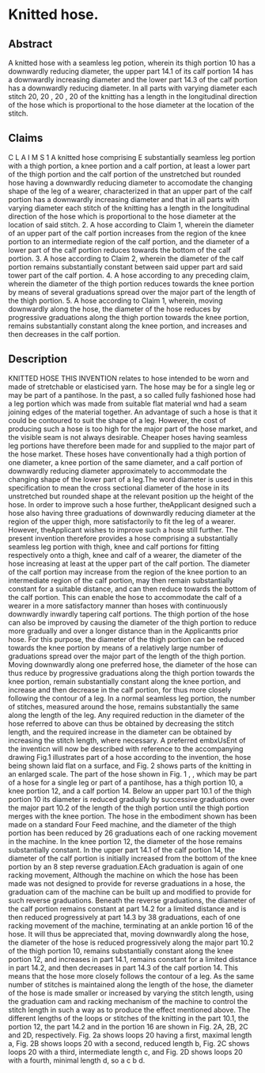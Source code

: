 # Knitted hose.

## Abstract
A knitted hose with a seamless leg potion, wherein its thigh portion 10 has a downwardly reducing diameter, the upper part 14.1 of its calf portion 14 has a downwardly increasing diameter and the lower part 14.3 of the calf portion has a downwardly reducing diameter. In all parts with varying diameter each stitch 20, 20 , 20 , 20 of the knitting has a length in the longitudinal direction of the hose which is proportional to the hose diameter at the location of the stitch.

## Claims
C L A I M S 1 A knitted hose comprising E substantially seamless leg portion with a thigh portion, a knee portion and a calf portion, at least a lower part of the thigh portion and the calf portion of the unstretched but rounded hose having a downwardly reducing diameter to accomodate the changing shape of the leg of a wearer, characterized in that an upper part of the calf portion has a downwardly increasing diameter and that in all parts with varying diameter each stitch of the knitting has a length in the longitudinal direction of the hose which is proportional to the hose diameter at the location of said stitch. 2. A hose according to Claim 1, wherein the diameter of an upper part of the calf portion increases from the region of the knee portion to an intermediate region of the calf portion, and the diameter of a lower part of the calf portion reduces towards the bottom of the calf portion. 3. A hose according to Claim 2, wherein the diameter of the calf portion remains substantially constant between said upper part ard said tower part of the calf portion. 4. A hose according to any preceding claim, wherein the diameter of the thigh portion reduces towards the knee portion by means of several graduations spread over the major part of the length of the thigh portion. 5. A hose according to Claim 1, wherein, moving downwardly along the hose, the diameter of the hose reduces by progressive graduations along the thigh portion towards the knee portion, remains substantially constant along the knee portion, and increases and then decreases in the calf portion.

## Description
KNITTED HOSE THIS INVENTION relates to hose intended to be worn and made of stretchable or elasticised yarn. The hose may be for a single leg or may be part of a pantihose. In the past, a so called fully fashioned hose had a leg portion which was made from suitable flat material wnd had a seam joining edges of the material together. An advantage of such a hose is that it could be contoured to suit the shape of a leg. However, the cost of producing such a hose is too high for the major part of the hose market, and the visible seam is not always desirable. Cheaper hoses having seamless leg portions have therefore been made for and supplied to the major part of the hose market. These hoses have conventionally had a thigh portion of one diameter, a knee portion of the same diameter, and a calf portion of downwardly reducing diameter approximately to accommodate the changing shape of the lower part of a leg.The word diameter is used in this specification to mean the cross sectional diameter of the hose in its unstretched but rounded shape at the relevant position up the height of the hose. In order to improve such a hose further, theApplicant designed such a hose also having three graduations of downwardly reducing diameter at the region of the upper thigh, more satisfactorily to fit the leg of a wearer. However, theApplicant wishes to improve such a hose still further. The present invention therefore provides a hose comprising a substantially seamless leg portion with thigh, knee and calf portions for fitting respectively onto a thigh, knee and calf of a wearer, the diameter of the hose increasing at least at the upper part of the calf portion. The diameter of the calf portion may increase from the region of the knee portion to an intermediate region of the calf portion, may then remain substantially constant for a suitable distance, and can then reduce towards the bottom of the calf portion. This can enable the hose to accommodate the calf of a wearer in a more satisfactory manner than hoses with continuously downwardly inwardly tapering calf portions. The thigh portion of the hose can also be improved by causing the diameter of the thigh portion to reduce more gradually and over a longer distance than in the Applicantts prior hose. For this purpose, the diameter of the thigh portion can be reduced towards the knee portion by means of a relatively large number of graduations spread over the major part of the length of the thigh portion. Moving downwardly along one preferred hose, the diameter of the hose can thus reduce by progressive graduations along the thigh portion towards the knee portion, remain substantially constant along the knee portion, and increase and then decrease in the calf portion, for thus more closely following the contour of a leg. In a normal seamless leg portion, the number of stitches, measured around the hose, remains substantially the same along the length of the leg. Any required reduction in the diameter of the hose referred to above can thus be obtained by decreasing the stitch length, and the required increase in the diameter can be obtained by increasing the stitch length, where necessary. A preferred embxUsEnt of the inventicn will now be described with reference to the accompanying drawing Fig.1 illustrates part of a hose according to the invention, the hose being shown laid flat on a surface, and Fig. 2 shows parts of the knitting in an enlarged scale. The part of the hose shown in Fig. 1 , , which may be part of a hose for a single leg or part of a pantihose, has a thigh portion 10, a knee portion 12, and a calf portion 14. Below an upper part 10.1 of the thigh portion 10 its diameter is reduced gradually by successive graduations over the major part 10.2 of the length of the thigh portion until the thigh portion merges with the knee portion. The hose in the embodiment shown has been made on a standard Four Feed machine, and the diameter of the thigh portion has been reduced by 26 graduations each of one racking movement in the machine. In the knee portion 12, the diameter of the hose remains substantially constant. In the upper part 14.1 of the calf portion 14, the diameter of the calf portion is initially increased from the bottom of the knee portion by an 8 step reverse graduation.EAch graduation is again of one racking movement, Although the machine on which the hose has been made was not designed to provide for reverse graduations in a hose, the graduation cam of the machine can be built up and modified to provide for such reverse graduations. Beneath the reverse graduations, the diameter of the calf portion remains constant at part 14.2 for a limited distance and is then reduced progressively at part 14.3 by 38 graduations, each of one racking movement of the machine, terminating at an ankle portion 16 of the hose. It will thus be appreciated that, moving downwardly along the hose, the diameter of the hose is reduced progressively along the major part 10.2 of the thigh portion 10, remains substantially constant along the knee portion 12, and increases in part 14.1, remains constant for a limited distance in part 14.2, and then decreases in part 14.3 of the calf portion 14. This means that the hose more closely follows the contour of a leg. As the same number of stitches is maintained along the length of the hose, the diameter of the hose is made smaller or increased by varying the stitch length, using the graduation cam and racking mechanism of the machine to control the stitch length in such a way as to produce the effect mentioned above. The different lengths of the loops or stitches of the knitting in the part 10.1, the portion 12, the part 14.2 and in the portion 16 are shown in Fig. 2A, 2B, 2C and 2D, respectively. Fig. 2a shows loops 20 having a first, maximal length a, Fig. 2B shows loops 20 with a second, reduced length b, Fig. 2C shows loops 20 with a third, intermediate length c, and Fig. 2D shows loops 20 with a fourth, minimal length d, so a c b d.